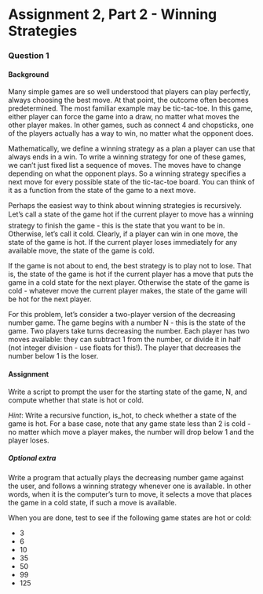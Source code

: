 # Assignment 2, Part 2 - Winning Strategies

### Question 1

#### Background
Many simple games are so well understood that players can play perfectly, always choosing the best move. At that point, the outcome often becomes predetermined. The most familiar example may be tic-tac-toe. In this game, either player can force the game into a draw, no matter what moves the other player makes. In other games, such as connect 4 and chopsticks, one of the players actually has a way to win, no matter what the opponent does.

Mathematically, we define a winning strategy as a plan a player can use that always ends in a win. To write a winning strategy for one of these games, we can’t just fixed list a sequence of moves. The moves have to change depending on what the opponent plays. So a winning strategy specifies a next move for every possible state of the tic-tac-toe board. You can think of it as a function from the state of the game to a next move.

Perhaps the easiest way to think about winning strategies is recursively. Let’s call a state of the game hot if the current player to move has a winning strategy to finish the game - this is the state that you want to be in. Otherwise, let’s call it cold. Clearly, if a player can win in one move, the state of the game is hot. If the current player loses immediately for any available move, the state of the game is cold.

If the game is not about to end, the best strategy is to play not to lose. That is, the state of the game is hot if the current player has a move that puts the game in a cold state for the next player. Otherwise the state of the game is cold - whatever move the current player makes, the state of the game will be hot for the next player.

For this problem, let’s consider a two-player version of the decreasing number game. The game begins with a number N - this is the state of the game. Two players take turns decreasing the number. Each player has two moves available: they can subtract 1 from the number, or divide it in half (not integer division - use floats for this!). The player that decreases the number below 1 is the loser.

#### Assignment
Write a script to prompt the user for the starting state of the game, N, and compute whether that state is hot or cold.

_Hint_: Write a recursive function, is_hot, to check whether a state of the game is hot. For a base case, note that any game state less than 2 is cold - no matter which move a player makes, the number will drop below 1 and the player loses.

##### Optional extra

Write a program that actually plays the decreasing number game against the user, and follows a winning strategy whenever one is available. In other words, when it is the computer’s turn to move, it selects a move that places the game in a cold state, if such a move is available.

When you are done, test to see if the following game states are hot or cold:
- 3   
- 6   
- 10  
- 35  
- 50  
- 99  
- 125 
